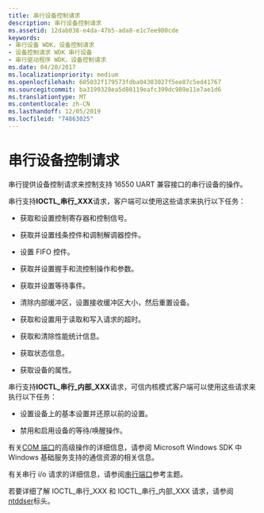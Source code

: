 ```yaml
---
title: 串行设备控制请求
description: 串行设备控制请求
ms.assetid: 12dab038-e4da-47b5-ada8-e1c7ee980cde
keywords:
- 串行设备 WDK，设备控制请求
- 设备控制请求 WDK 串行设备
- 串行驱动程序 WDK，设备控制请求
ms.date: 04/20/2017
ms.localizationpriority: medium
ms.openlocfilehash: 605032f179573fdba04303027f5ee87c5ed41767
ms.sourcegitcommit: ba3199328ea5d80119eafc399dc989e11e7ae1d6
ms.translationtype: MT
ms.contentlocale: zh-CN
ms.lasthandoff: 12/05/2019
ms.locfileid: "74863025"
---
```

# <a name="serial-device-control-requests"></a>串行设备控制请求

串行提供设备控制请求来控制支持 16550 UART 兼容接口的串行设备的操作。

串行支持**IOCTL\_串行\_XXX**请求，客户端可以使用这些请求来执行以下任务：

- 获取和设置控制寄存器和控制信号。

- 获取并设置线条控件和调制解调器控件。

- 设置 FIFO 控件。

- 获取并设置握手和流控制操作和参数。

- 获取并设置等待事件。

- 清除内部缓冲区，设置接收缓冲区大小，然后重置设备。

- 获取和设置用于读取和写入请求的超时。

- 获取和清除性能统计信息。

- 获取状态信息。

- 获取设备的属性。

串行支持**IOCTL\_串行\_内部\_XXX**请求，可信内核模式客户端可以使用这些请求来执行以下任务：

- 设置设备上的基本设置并还原以前的设置。

- 禁用和启用设备的等待/唤醒操作。

有关[COM 端口](configuration-of-com-ports.md)的高级操作的详细信息，请参阅 Microsoft Windows SDK 中 Windows 基础服务支持的通信资源的相关信息。

有关串行 i/o 请求的详细信息，请参阅[串行端口](https://docs.microsoft.com/windows-hardware/drivers/ddi/_serports/)参考主题。

若要详细了解 IOCTL\_串行\_XXX 和 IOCTL\_串行\_内部\_XXX 请求，请参阅[ntddser](https://docs.microsoft.com/windows-hardware/drivers/ddi/ntddser/)标头。
